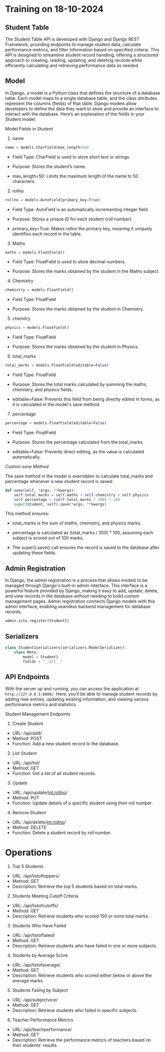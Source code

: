 # **Training on 18-10-2024**

## **Student Table**

The Student Table API is developed with Django and Django REST Framework, providing endpoints to manage student data, calculate performance metrics, and filter information based on specified criteria. This API is designed to streamline student record handling, offering a structured approach to creating, reading, updating, and deleting records while efficiently calculating and retrieving performance data as needed.

## **Model**

In Django, a model is a Python class that defines the structure of a database table. Each model maps to a single database table, and the class attributes represent the columns (fields) of that table. Django models allow developers to define the data they want to store and provide an interface to interact with the database.
Here’s an explanation of the fields in your Student model:

Model Fields in Student

1. name

```python 
name = models.CharField(max_length=50)
```
* Field Type: CharField is used to store short text or strings.

* Purpose: Stores the student’s name.

* max_length=50: Limits the maximum length of the name to 50 characters.

2. rollno
```python
rollno = models.AutoField(primary_key=True)
```
* Field Type: AutoField is an automatically incrementing integer field.

* Purpose: Stores a unique ID for each student (roll number).

* primary_key=True: Makes rollno the primary key, meaning it uniquely identifies each record in the table.
  
3. Maths
```python
maths = models.FloatField()
```
* Field Type: FloatField is used to store decimal numbers.

* Purpose: Stores the marks obtained by the student in the Maths subject.

4. Chemistry
```python
chemistry = models.FloatField()
```
* Field Type: FloatField

* Purpose: Stores the marks obtained by the student in Chemistry.

5. chemitry
```python
physics = models.FloatField()
```
* Field Type: FloatField

* Purpose: Stores the marks obtained by the student in Physics.
  
6. total_marks
```python
total_marks = models.FloatField(editable=False)
```
* Field Type: FloatField

* Purpose: Stores the total marks calculated by summing the maths, chemistry, and physics fields.

* editable=False: Prevents this field from being directly edited in forms, as it is calculated in the model's save method.

7. percentage
```python
percentage = models.FloatField(editable=False)
```
* Field Type: FloatField

* Purpose: Stores the percentage calculated from the total_marks.

* editable=False: Prevents direct editing, as the value is calculated automatically.

*Custom save Method*

The save method in the model is overridden to calculate total_marks and percentage whenever a new student record is saved:
```python
def save(self, *args, **kwargs): 
    self.total_marks = self.maths + self.chemistry + self.physics
    self.percentage = (self.total_marks / 300) * 100
    super(Student, self).save(*args, **kwargs)
```
This method ensures:

* total_marks is the sum of maths, chemistry, and physics marks.

* percentage is calculated as (total_marks / 300) * 100, assuming each subject is scored out of 100 marks.

* The super().save() call ensures the record is saved to the database after updating these fields.

## **Admin Registration**

In Django, the admin registration is a process that allows models to be managed through Django's built-in admin interface. This interface is a powerful feature provided by Django, making it easy to add, update, delete, and view records in the database without needing to build custom management pages. Admin registration connects Django models with this admin interface, enabling seamless backend management for database records.
```python
admin.site.register(Student1)
```

## **Serializers**
```python
class Student1serializers(serializers.ModelSerializer):
    class Meta:
        model = Student1
        fields = "__all__"
```

## **API Endpoints**

With the server up and running, you can access the application at `http://127.0.0.1:8000/`. Here, you’ll be able to manage student records by adding new entries, updating existing information, and viewing various performance metrics and statistics.

Student Management Endpoints

1. Create Student

* URL: /api/add/
* Method: POST
* Function: Add a new student record to the database.

2. List Student
   
* URL: /api/list/
* Method: GET
* Function: Get a list of all student records.

3. Update
   
* URL: /api/update/<int:rollno>/
* Method: PUT
* Function:   Update details of a specific student using their roll number.

4. Remove Student

* URL: /api/delete/<int:rollno>/
* Method: DELETE
* Function: Delete a student record by roll number.

# **Operations**

1. Top 5 Students

* URL: /api/listoftoppers/
* Method: GET
* Description: Retrieve the top 5 students based on total marks.
  
2. Students Meeting Cutoff Criteria

* URL: /api/listofcutoffs/
* Method: GET
* Description: Retrieve students who scored 150 or more total marks.

3. Students Who Have Failed

* URL: /api/listoffailed/
* Method: GET
* Description: Retrieve students who have failed in one or more subjects.

4. Students by Average Score

* URL: /api/listofaverage/
* Method: GET
* Description: Retrieve students who scored either below or above the average marks.

5. Students Failing by Subject

* URL: /api/subjectvice/
* Method: GET
* Description: Retrieve students who failed in specific subjects.

6. Teacher Performance Metrics

* URL: /api/teachperformance/
* Method: GET
* Description: Retrieve the performance metrics of teachers based on their students' results.






